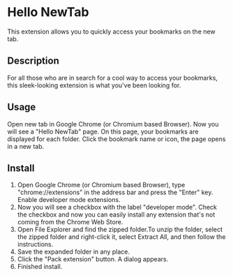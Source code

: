 # Hello NewTab
This extension allows you to quickly access your bookmarks on the new tab.

## Description
For all those who are in search for a cool way to access your bookmarks, this sleek-looking extension is what you've been looking for.

## Usage
Open new tab in Google Chrome (or Chromium based Browser). Now you will see a "Hello NewTab" page. On this page, your bookmarks are displayed for each folder. Click the bookmark name or icon, the page opens in a new tab.

## Install
1. Open Google Chrome (or Chromium based Browser), type "chrome://extensions" in the address bar and press the "Enter" key. Enable developer mode extensions.
2. Now you will see a checkbox with the label "developer mode". Check the checkbox and now you can easily install any extension that's not coming from the Chrome Web Store.
3. Open File Explorer and find the zipped folder.To unzip the folder, select the zipped folder and right-click it, select Extract All, and then follow the instructions.
4. Save the expanded folder in any place.
5. Click the "Pack extension" button. A dialog appears.
6. Finished install.